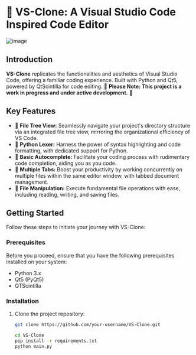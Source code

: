 # 🚀 VS-Clone: A Visual Studio Code Inspired Code Editor
![image](https://github.com/jasonsaini/VS-Clone/assets/69808698/61978750-e101-4749-8754-745025e32a45)

## Introduction

**VS-Clone** replicates the functionalities and aesthetics of Visual Studio Code, offering a familiar coding experience. Built with Python and Qt5, powered by QtScintilla for code editing.
🚧 **Please Note: This project is a work in progress and under active development.** 🚧

## Key Features

- 📂 **File Tree View:** Seamlessly navigate your project's directory structure via an integrated file tree view, mirroring the organizational efficiency of VS Code.
- 🐍 **Python Lexer:** Harness the power of syntax highlighting and code formatting, with dedicated support for Python.
- 🎯 **Basic Autocomplete:** Facilitate your coding process with rudimentary code completion, aiding you as you code.
- 📑 **Multiple Tabs:** Boost your productivity by working concurrently on multiple files within the same editor window, with tabbed document management.
- 💾 **File Manipulation:** Execute fundamental file operations with ease, including reading, writing, and saving files.

## Getting Started

Follow these steps to initiate your journey with VS-Clone:

### Prerequisites

Before you proceed, ensure that you have the following prerequisites installed on your system:

- Python 3.x
- Qt5 (PyQt5)
- QTScintilla

### Installation

1. Clone the project repository:

   ```bash
   git clone https://github.com/your-username/VS-Clone.git

   cd VS-Clone
   pip install -r requirements.txt
   python main.py
